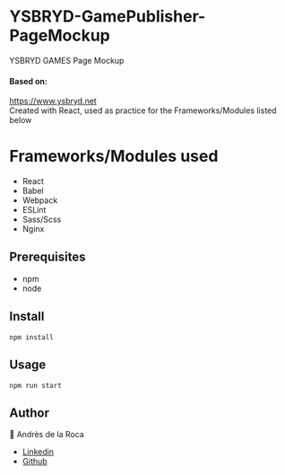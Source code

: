 # YSBRYD-GamePublisher-PageMockup
YSBRYD GAMES Page Mockup  
#### Based on:
https://www.ysbryd.net  
Created with React, used as practice for the Frameworks/Modules listed below
# Frameworks/Modules used  
- React   
- Babel  
- Webpack   
- ESLint  
- Sass/Scss 
- Nginx  
## Prerequisites
- npm
- node 
## Install
```
npm install
```
## Usage
```
npm run start
```
## Author
:bust_in_silhouette: Andrès de la Roca  
- <a href = "https://www.linkedin.com/in/andr%C3%A8s-de-la-roca-pineda-10a40319b/">Linkedin</a>
- <a href="https://github.com/andresdlRoca">Github</a>

